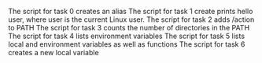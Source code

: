 The script for task 0 creates an alias
The script for task 1 create prints hello user, where user is the current Linux user.
The script for task 2 adds /action to PATH
The script for task 3 counts the number of directories in the PATH
The script for task 4 lists environment variables
The script for task 5 lists local and environment variables as well as functions
The script for task 6 creates a new local variable
